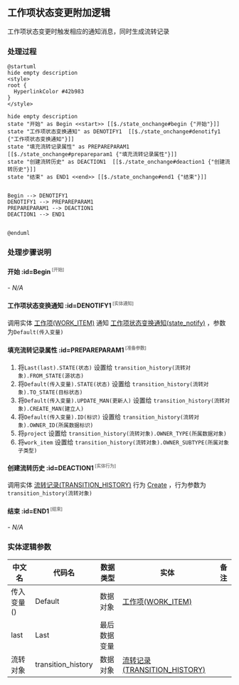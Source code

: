 ## 工作项状态变更附加逻辑 <!-- {docsify-ignore-all} -->

   工作项状态变更时触发相应的通知消息，同时生成流转记录

### 处理过程

```plantuml
@startuml
hide empty description
<style>
root {
  HyperlinkColor #42b983
}
</style>

hide empty description
state "开始" as Begin <<start>> [[$./state_onchange#begin {"开始"}]]
state "工作项状态变换通知" as DENOTIFY1  [[$./state_onchange#denotify1 {"工作项状态变换通知"}]]
state "填充流转记录属性" as PREPAREPARAM1  [[$./state_onchange#prepareparam1 {"填充流转记录属性"}]]
state "创建流转历史" as DEACTION1  [[$./state_onchange#deaction1 {"创建流转历史"}]]
state "结束" as END1 <<end>> [[$./state_onchange#end1 {"结束"}]]


Begin --> DENOTIFY1
DENOTIFY1 --> PREPAREPARAM1
PREPAREPARAM1 --> DEACTION1
DEACTION1 --> END1


@enduml
```


### 处理步骤说明

#### 开始 :id=Begin<sup class="footnote-symbol"> <font color=gray size=1>[开始]</font></sup>



*- N/A*
#### 工作项状态变换通知 :id=DENOTIFY1<sup class="footnote-symbol"> <font color=gray size=1>[实体通知]</font></sup>



调用实体 [工作项(WORK_ITEM)](module/ProjMgmt/work_item.md) 通知 [工作项状态变换通知(state_notify)](module/ProjMgmt/work_item/notify/state_notify) ，参数为`Default(传入变量)`
#### 填充流转记录属性 :id=PREPAREPARAM1<sup class="footnote-symbol"> <font color=gray size=1>[准备参数]</font></sup>



1. 将`Last(last).STATE(状态)` 设置给  `transition_history(流转对象).FROM_STATE(源状态)`
2. 将`Default(传入变量).STATE(状态)` 设置给  `transition_history(流转对象).TO_STATE(目标状态)`
3. 将`Default(传入变量).UPDATE_MAN(更新人)` 设置给  `transition_history(流转对象).CREATE_MAN(建立人)`
4. 将`Default(传入变量).ID(标识)` 设置给  `transition_history(流转对象).OWNER_ID(所属数据标识)`
5. 将`project` 设置给  `transition_history(流转对象).OWNER_TYPE(所属数据对象)`
6. 将`work_item` 设置给  `transition_history(流转对象).OWNER_SUBTYPE(所属对象子类型)`

#### 创建流转历史 :id=DEACTION1<sup class="footnote-symbol"> <font color=gray size=1>[实体行为]</font></sup>



调用实体 [流转记录(TRANSITION_HISTORY)](module/ProjMgmt/transition_history.md) 行为 [Create](module/ProjMgmt/transition_history#行为) ，行为参数为`transition_history(流转对象)`

#### 结束 :id=END1<sup class="footnote-symbol"> <font color=gray size=1>[结束]</font></sup>



*- N/A*



### 实体逻辑参数

|    中文名   |    代码名    |  数据类型    |  实体   |备注 |
| --------| --------| -------- | -------- | --------   |
|传入变量(<i class="fa fa-check"/></i>)|Default|数据对象|[工作项(WORK_ITEM)](module/ProjMgmt/work_item.md)||
|last|Last|最后数据变量|||
|流转对象|transition_history|数据对象|[流转记录(TRANSITION_HISTORY)](module/ProjMgmt/transition_history.md)||
